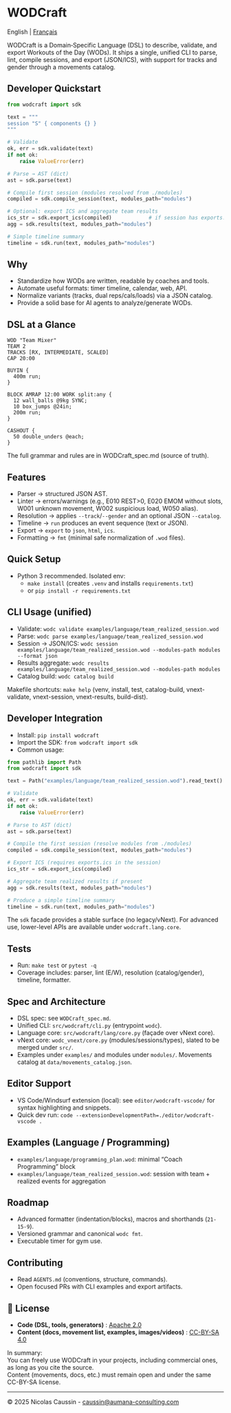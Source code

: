 # WODCraft

English | [Français](README.fr.md)

WODCraft is a Domain‑Specific Language (DSL) to describe, validate, and export Workouts of the Day (WODs). It ships a single, unified CLI to parse, lint, compile sessions, and export (JSON/ICS), with support for tracks and gender through a movements catalog.

## Developer Quickstart
```python
from wodcraft import sdk

text = """
session "S" { components {} }
"""

# Validate
ok, err = sdk.validate(text)
if not ok:
    raise ValueError(err)

# Parse → AST (dict)
ast = sdk.parse(text)

# Compile first session (modules resolved from ./modules)
compiled = sdk.compile_session(text, modules_path="modules")

# Optional: export ICS and aggregate team results
ics_str = sdk.export_ics(compiled)            # if session has exports.ics
agg = sdk.results(text, modules_path="modules")

# Simple timeline summary
timeline = sdk.run(text, modules_path="modules")
```

## Why
- Standardize how WODs are written, readable by coaches and tools.
- Automate useful formats: timer timeline, calendar, web, API.
- Normalize variants (tracks, dual reps/cals/loads) via a JSON catalog.
- Provide a solid base for AI agents to analyze/generate WODs.

## DSL at a Glance
```wod
WOD "Team Mixer"
TEAM 2
TRACKS [RX, INTERMEDIATE, SCALED]
CAP 20:00

BUYIN {
  400m run;
}

BLOCK AMRAP 12:00 WORK split:any {
  12 wall_balls @9kg SYNC;
  10 box_jumps @24in;
  200m run;
}

CASHOUT {
  50 double_unders @each;
}
```
The full grammar and rules are in WODCraft_spec.md (source of truth).

## Features
- Parser → structured JSON AST.
- Linter → errors/warnings (e.g., E010 REST>0, E020 EMOM without slots, W001 unknown movement, W002 suspicious load, W050 alias).
- Resolution → applies `--track`/`--gender` and an optional JSON `--catalog`.
- Timeline → `run` produces an event sequence (text or JSON).
- Export → `export` to `json`, `html`, `ics`.
- Formatting → `fmt` (minimal safe normalization of `.wod` files).

## Quick Setup
- Python 3 recommended. Isolated env:
  - `make install` (creates `.venv` and installs `requirements.txt`)
  - or `pip install -r requirements.txt`

## CLI Usage (unified)
- Validate: `wodc validate examples/language/team_realized_session.wod`
- Parse: `wodc parse examples/language/team_realized_session.wod`
- Session → JSON/ICS: `wodc session examples/language/team_realized_session.wod --modules-path modules --format json`
- Results aggregate: `wodc results examples/language/team_realized_session.wod --modules-path modules`
- Catalog build: `wodc catalog build`

Makefile shortcuts: `make help` (venv, install, test, catalog-build, vnext-validate, vnext-session, vnext-results, build-dist).

## Developer Integration
- Install: `pip install wodcraft`
- Import the SDK: `from wodcraft import sdk`
- Common usage:

```python
from pathlib import Path
from wodcraft import sdk

text = Path("examples/language/team_realized_session.wod").read_text()

# Validate
ok, err = sdk.validate(text)
if not ok:
    raise ValueError(err)

# Parse to AST (dict)
ast = sdk.parse(text)

# Compile the first session (resolve modules from ./modules)
compiled = sdk.compile_session(text, modules_path="modules")

# Export ICS (requires exports.ics in the session)
ics_str = sdk.export_ics(compiled)

# Aggregate team realized results if present
agg = sdk.results(text, modules_path="modules")

# Produce a simple timeline summary
timeline = sdk.run(text, modules_path="modules")
```

The `sdk` facade provides a stable surface (no legacy/vNext). For advanced use, lower-level APIs are available under `wodcraft.lang.core`.

## Tests
- Run: `make test` or `pytest -q`
- Coverage includes: parser, lint (E/W), resolution (catalog/gender), timeline, formatter.

## Spec and Architecture
- DSL spec: see `WODCraft_spec.md`.
- Unified CLI: `src/wodcraft/cli.py` (entrypoint `wodc`).
- Language core: `src/wodcraft/lang/core.py` (façade over vNext core).
- vNext core: `wodc_vnext/core.py` (modules/sessions/types), slated to be merged under `src/`.
- Examples under `examples/` and modules under `modules/`. Movements catalog at `data/movements_catalog.json`.

## Editor Support
- VS Code/Windsurf extension (local): see `editor/wodcraft-vscode/` for syntax highlighting and snippets.
- Quick dev run: `code --extensionDevelopmentPath=./editor/wodcraft-vscode .`

## Examples (Language / Programming)
- `examples/language/programming_plan.wod`: minimal “Coach Programming” block
- `examples/language/team_realized_session.wod`: session with team + realized events for aggregation

## Roadmap
- Advanced formatter (indentation/blocks), macros and shorthands (`21-15-9`).
- Versioned grammar and canonical `wodc fmt`.
- Executable timer for gym use.

## Contributing
- Read `AGENTS.md` (conventions, structure, commands).
- Open focused PRs with CLI examples and export artifacts.

## 📜 License

- **Code (DSL, tools, generators)** : [Apache 2.0](./LICENSE)  
- **Content (docs, movement list, examples, images/videos)** : [CC-BY-SA 4.0](./LICENSE-docs)  

In summary:  
You can freely use WODCraft in your projects, including commercial ones, as long as you cite the source.  
Content (movements, docs, etc.) must remain open and under the same CC-BY-SA license.

---

© 2025 Nicolas Caussin - caussin@aumana-consulting.com
